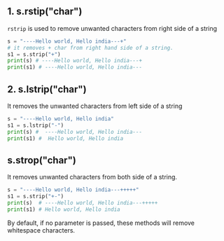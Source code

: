 ## 1. s.rstip("char")

`rstrip` is used to remove unwanted characters from right side of a string

```py
s = "----Hello world, Hello india---+"
# it removes + char from right hand side of a string.
s1 = s.strip("+")
print(s) # ----Hello world, Hello india---+
print(s1) # ----Hello world, Hello india---
```

## 2. s.lstrip("char")

It removes the unwanted characters from left side of a string

```py
s = "----Hello world, Hello india"
s1 = s.lstrip("-")
print(s) #  ----Hello world, Hello india---
print(s1) #  Hello world, Hello india
```

## s.strop("char")

It removes unwanted characters from both side of a string.

```py
s = "----Hello world, Hello india---+++++"
s1 = s.strip("+-")
print(s)  # ----Hello world, Hello india---+++++
print(s1) # Hello world, Hello india

```

By default, if no parameter is passed, these methods will remove whitespace characters.
